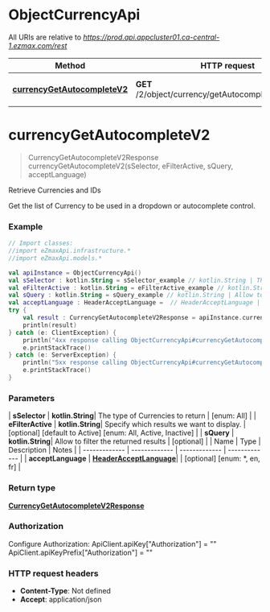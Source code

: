 # ObjectCurrencyApi

All URIs are relative to *https://prod.api.appcluster01.ca-central-1.ezmax.com/rest*

| Method | HTTP request | Description |
| ------------- | ------------- | ------------- |
| [**currencyGetAutocompleteV2**](ObjectCurrencyApi.md#currencyGetAutocompleteV2) | **GET** /2/object/currency/getAutocomplete/{sSelector} | Retrieve Currencies and IDs |


<a id="currencyGetAutocompleteV2"></a>
# **currencyGetAutocompleteV2**
> CurrencyGetAutocompleteV2Response currencyGetAutocompleteV2(sSelector, eFilterActive, sQuery, acceptLanguage)

Retrieve Currencies and IDs

Get the list of Currency to be used in a dropdown or autocomplete control.

### Example
```kotlin
// Import classes:
//import eZmaxApi.infrastructure.*
//import eZmaxApi.models.*

val apiInstance = ObjectCurrencyApi()
val sSelector : kotlin.String = sSelector_example // kotlin.String | The type of Currencies to return
val eFilterActive : kotlin.String = eFilterActive_example // kotlin.String | Specify which results we want to display.
val sQuery : kotlin.String = sQuery_example // kotlin.String | Allow to filter the returned results
val acceptLanguage : HeaderAcceptLanguage =  // HeaderAcceptLanguage | 
try {
    val result : CurrencyGetAutocompleteV2Response = apiInstance.currencyGetAutocompleteV2(sSelector, eFilterActive, sQuery, acceptLanguage)
    println(result)
} catch (e: ClientException) {
    println("4xx response calling ObjectCurrencyApi#currencyGetAutocompleteV2")
    e.printStackTrace()
} catch (e: ServerException) {
    println("5xx response calling ObjectCurrencyApi#currencyGetAutocompleteV2")
    e.printStackTrace()
}
```

### Parameters
| **sSelector** | **kotlin.String**| The type of Currencies to return | [enum: All] |
| **eFilterActive** | **kotlin.String**| Specify which results we want to display. | [optional] [default to Active] [enum: All, Active, Inactive] |
| **sQuery** | **kotlin.String**| Allow to filter the returned results | [optional] |
| Name | Type | Description  | Notes |
| ------------- | ------------- | ------------- | ------------- |
| **acceptLanguage** | [**HeaderAcceptLanguage**](.md)|  | [optional] [enum: *, en, fr] |

### Return type

[**CurrencyGetAutocompleteV2Response**](CurrencyGetAutocompleteV2Response.md)

### Authorization


Configure Authorization:
    ApiClient.apiKey["Authorization"] = ""
    ApiClient.apiKeyPrefix["Authorization"] = ""

### HTTP request headers

 - **Content-Type**: Not defined
 - **Accept**: application/json

